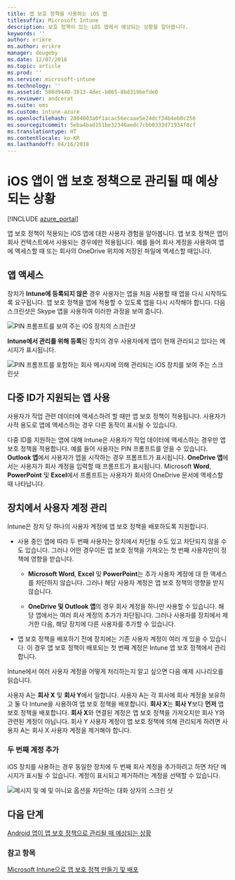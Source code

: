 ```yaml
---
title: 앱 보호 정책을 사용하는 iOS 앱
titlesuffix: Microsoft Intune
description: 보호 정책이 있는 iOS 앱에서 예상되는 상황을 알아봅니다.
keywords: ''
author: erikre
ms.author: erikre
manager: dougeby
ms.date: 12/07/2016
ms.topic: article
ms.prod: ''
ms.service: microsoft-intune
ms.technology: ''
ms.assetid: 586d9440-3813-4dec-b865-8bd319befde0
ms.reviewer: andcerat
ms.suite: ems
ms.custom: intune-azure
ms.openlocfilehash: 2804003a0f1acac56ecaae5e24dcf34b4eb0c256
ms.sourcegitcommit: 5eba4bad151be32346aedc7cbb0333d71934f8cf
ms.translationtype: HT
ms.contentlocale: ko-KR
ms.lasthandoff: 04/16/2018
---
```

# <a name="what-to-expect-when-your-ios-app-is-managed-by-app-protection-policies"></a>iOS 앱이 앱 보호 정책으로 관리될 때 예상되는 상황

[!INCLUDE [azure_portal](./includes/azure_portal.md)]

앱 보호 정책이 적용되는 iOS 앱에 대한 사용자 경험을 알아봅니다. 앱 보호 정책은 앱이 회사 컨텍스트에서 사용되는 경우에만 적용됩니다. 예를 들어 회사 계정을 사용하여 앱에 액세스할 때 또는 회사의 OneDrive 위치에 저장된 파일에 액세스할 때입니다.
##  <a name="accessing-apps"></a>앱 액세스

장치가 **Intune에 등록되지 않은** 경우 사용자는 앱을 처음 사용할 때 앱을 다시 시작하도록 요구됩니다.  앱 보호 정책을 앱에 적용할 수 있도록 앱을 다시 시작해야 합니다. 다음 스크린샷은 Skype 앱을 사용하여 이러한 과정을 보여 줍니다.


![PIN 프롬프트를 보여 주는 iOS 장치의 스크린샷](./media/ios-pin-prompt.png)

**Intune에서 관리를 위해 등록**된 장치의 경우 사용자에게 앱이 현재 관리되고 있다는 메시지가 표시됩니다.

![PIN 프롬프트를 포함하는 회사 메시지에 의해 관리되는 iOS 장치를 보여 주는 스크린샷](./media/ios-managed-devices-pin-prompt.png)

##  <a name="using-apps-with-multi-identity-support"></a>다중 ID가 지원되는 앱 사용

사용자가 작업 관련 데이터에 액세스하려 할 때만 앱 보호 정책이 적용됩니다.  사용자가 사적 용도로 앱에 액세스하는 경우 다른 동작이 표시될 수 있습니다. 

다중 ID를 지원하는 앱에 대해 Intune은 사용자가 작업 데이터에 액세스하는 경우만 앱 보호 정책을 적용합니다.  예를 들어 사용자는 PIN 프롬프트를 얻을 수 있습니다.  **Outlook 앱**에서 사용자가 앱을 시작하는 경우 프롬프트가 표시됩니다. **OneDrive 앱**에서는 사용자가 회사 계정을 입력할 때 프롬프트가 표시됩니다.  Microsoft **Word**, **PowerPoint** 및 **Excel**에서 프롬프트는 사용자가 회사의 OneDrive 문서에 액세스할 때 나타납니다.
##  <a name="managing-user-accounts-on-the-device"></a>장치에서 사용자 계정 관리

Intune은 장치 당 하나의 사용자 계정에 앱 보호 정책을 배포하도록 지원합니다.

* 사용 중인 앱에 따라 두 번째 사용자는 장치에서 차단될 수도 있고 차단되지 않을 수도 있습니다. 그러나 어떤 경우이든 앱 보호 정책을 가져오는 첫 번째 사용자만이 정책에 영향을 받습니다.
  * **Microsoft Word**, **Excel** 및 **PowerPoint**는 추가 사용자 계정에 대 한 액세스를 차단하지 않습니다. 그러나 해당 사용자 계정은 앱 보호 정책의 영향을 받지 않습니다.

  * **OneDrive 및 Outlook 앱**의 경우 회사 계정을 하나만 사용할 수 있습니다.  해당 앱에서는 여러 회사 계정의 추가가 차단됩니다.  그러나 사용자를 장치에서 제거한 다음, 해당 장치에 다른 사용자를 추가할 수 있습니다.

* 앱 보호 정책을 배포하기 전에 장치에는 기존 사용자 계정이 여러 개 있을 수 있습니다. 이 경우 앱 보호 정책이 배포되는 첫 번째 계정은 Intune 앱 보호 정책에서 관리합니다.


Intune에서 여러 사용자 계정을 어떻게 처리하는지 알고 싶으면 다음 예제 시나리오를 읽습니다.

사용자 A는 **회사 X** 및 **회사 Y**에서 일합니다. 사용자 A는 각 회사에 회사 계정을 보유하고 둘 다 Intune을 사용하여 앱 보호 정책을 배포합니다. **회사 X**는 **회사 Y**보다 **먼저** 앱 보호 정책을 배포합니다. **회사 X**와 연결된 계정은 앱 보호 정책을 가져오지만 회사 Y와 관련된 계정이 아닙니다. 회사 Y 사용자 계정이 앱 보호 정책에 의해 관리되게 하려면 사용자 A는 회사 X 사용자 계정을 제거해야 합니다.
### <a name="adding-a-second-account"></a>두 번째 계정 추가

iOS 장치를 사용하는 경우 동일한 장치에 두 번째 회사 계정을 추가하려고 하면 차단 메시지가 표시될 수 있습니다.  계정이 표시되고 제거하려는 계정을 선택할 수 있습니다.

![메시지 및 예 및 아니요 옵션을 차단하는 대화 상자의 스크린 샷](./media/ios-switch-user.PNG)

## <a name="next-steps"></a>다음 단계
[Android 앱이 앱 보호 정책으로 관리될 때 예상되는 상황](app-protection-enabled-apps-android.md)
### <a name="see-also"></a>참고 항목
[Microsoft Intune으로 앱 보호 정책 만들기 및 배포](app-protection-policies.md)

